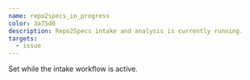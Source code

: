 ```yaml
---
name: repo2specs_in_progress
color: 3a75d6
description: Repo2Specs intake and analysis is currently running.
targets:
  - issue
---
```


Set while the intake workflow is active.

